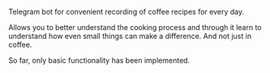 Telegram bot for convenient recording of coffee recipes for every day. 

Allows you to better understand the cooking process and through it learn to understand how even small things can make a difference. And not just in coffee.

So far, only basic functionality has been implemented.
